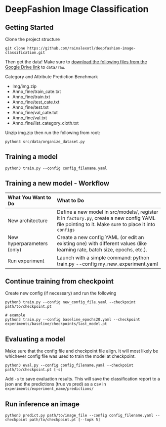 # DeepFashion Image Classification

## Getting Started
Clone the project structure
```
git clone https://github.com/rainalexotl/deepfashion-image-classification.git 
```

Then get the data! Make sure to [download the following files from the Google Drive link](https://mmlab.ie.cuhk.edu.hk/projects/DeepFashion/AttributePrediction.html) to `data/raw`.

Category and Attribute Prediction Benchmark
- Img/img.zip
- Anno_fine/train_cate.txt
- Anno_fine/train.txt
- Anno_fine/test_cate.txt
- Anno_fine/test.txt
- Anno_fine/val_cate.txt
- Anno_fine/val.txt
- Anno_fine/list_category_cloth.txt

Unzip img.zip then run the following from root:
```
python3 src/data/organize_dataset.py
```

## Training a model
```
python3 train.py --config config_filename.yaml
```

## Training a new model - Workflow
| What You Want to Do | What to Do |
| :---- | :---- |
| New architecture | Define a new model in src/models/, register it in `factory.py`, create a new config YAML file pointing to it. Make sure to place it into `configs` |
| New hyperparameters (only) | Create a new config YAML (or edit an existing one) with different values (like learning rate, batch size, epochs, etc.). |
| Run experiment | Launch with a simple command: python train.py --config my_new_experiment.yaml |

## Continue training from checkpoint
Create new config (if necessary) and run the following
```
python3 train.py --config new_config_file.yaml --checkpoint path/to/checkpoint.pt

# example
python3 train.py --config baseline_epochs20.yaml --checkpoint experiments/baseline/checkpoints/last_model.pt
```

## Evaluating a model
Make sure that the config file and checkpoint file align. It will most likely be whichever config file was used to train the model at checkpoint.
```
python3 eval.py --config config_filename.yaml --checkpoint path/to/checkpoint.pt [-s]
```
Add `-s` to save evaluation results. This will save the classification report to a json and the predictions (true vs pred) as a csv in `experiments/experiment_name/predictions/`

## Run inference an image
```
python3 predict.py path/to/image_file --config config_filename.yaml --checkpoint path/to/checkpoint.pt [--topk 5]
```
